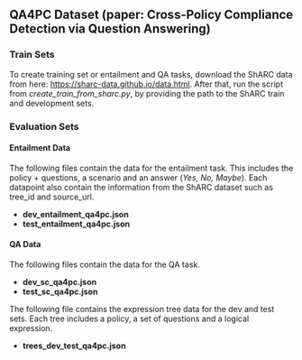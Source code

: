 ## QA4PC Dataset (paper: Cross-Policy Compliance Detection via Question Answering)


### Train Sets
To create training set or entailment and QA tasks, download the ShARC data from here: https://sharc-data.github.io/data.html. After that, run the script from _create_train_from_sharc.py_, by providing the path to the ShARC train and development sets.

### Evaluation Sets

#### Entailment Data
The following files contain the data for the entailment task. This includes the policy + questions, a scenario and an answer (_Yes, No, Maybe_). Each datapoint also contain the information from the ShARC dataset such as tree_id and source_url.
- __dev_entailment_qa4pc.json__
- __test_entailment_qa4pc.json__

#### QA Data
The following files contain the data for the QA task.
- __dev_sc_qa4pc.json__
- __test_sc_qa4pc.json__

The following file contains the expression tree data for the dev and test sets. Each tree includes a policy, a set of questions and a logical expression.
- __trees_dev_test_qa4pc.json__
